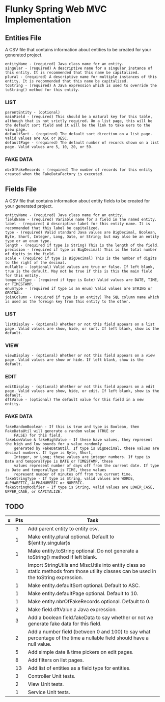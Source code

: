 # Flunky Spring Web MVC Implementation

## Entities File

A CSV file that contains information about entities to be created for your generated project.

    entityName - (required) Java class name for an entity.
    singular - (required) A descriptive name for a singular instance of this entity. It is recommended that this name be capitalized.
    plural - (required) A descriptive name for multiple instances of this entity. It is recommended that this name be capitalized.
    toString - (required) A Java expression which is used to override the toString() method for this entity. 
    
### LIST
    parentEntity - (optional) 
    mainField - (required) This should be a natural key for this table, although that is not srictly required. On a list page, this will be the default sort field and it will be the link to take uers to the view page.
    defaultSort - (required) The default sort direction on a list page. Valid values are ASC or DESC.
    defaultPage - (required) The default number of records shown on a list page. Valid values are 5, 10, 20, or 50.
    
### FAKE DATA
    
    nbrOfFakeRecords - (required) The number of records for this entity created when the FakeDataFactory is executed.

## Fields File

A CSV file that contains information about entity fields to be created for your generated project.

    entityName - (required) Java class name for an entity.
    fieldName - (required) Variable name for a field in the named entity.
    label - (required) A descriptive label for this entity name. It is recommended that this label be capitalized.
    type - (required) Valid standard Java values are BigDecimal, Boolean, Byte, Short, Integer, Long, Date, or String; but may also be an entity type or an enum type.
    length - (required if type is String) This is the length of the field.
    precision - (required if type is BigDecimal) This is the total number of digits in the field.
    scale - (required if type is BigDecimal) This is the number of digits to the right of the decimal.
    nullable - (optional) Valid values are true or false. If left blank, true is the default. May not be true if this is this the main field for this entity.
    temporalType - (required if type is Date) Valid values are DATE, TIME, or TIMESTAMP.
    enumType - (required if type is an enum) Valid values are STRING or ORDINAL.
    joinColumn - (required if type is an entity) The SQL column name which is used as the foreign key from this entity to the other. 

### LIST

    listDisplay - (optional) Whether or not this field appears on a list page. Valid values are show, hide, or sort. If left blank, show is the default.
    
### VIEW

    viewDisplay - (optional) Whether or not this field appears on a view page. Valid values are show or hide. If left blank, show is the default.
    
### EDIT

    editDisplay - (optional) Whether or not this field appears on a edit page. Valid values are show, hide, or edit. If left blank, show is the default.
    dftValue - (optional) The default value for this field in a new entity.
    
### FAKE DATA

    fakeRandomBoolean - If this is true and type is Boolean, then FakeDataUtil will generate a random value (TRUE or
        FALSE) for this field.
    fakeLowValue & fakeHighValue - If these have values, they represent the high and low bounds for a value randomly
        generated by FakeDataUtil. If type is BigDecimal, these values are decimal numbers. If type is Byte, Short,
        Integer, or Long; these values are integer numbers. If type is Date and temporalType is DATE or TIMESTAMP, these
        values represent number of days off from the current date. If type is Date and temporalType is TIME, these values
        represent number of minutes off from the current time.
    fakeStringType - If type is String, valid values are WORDS, ALPHABETIC, ALPHANUMERIC or NUMERIC.
    fakeStringModifier - If type is String, valid values are LOWER_CASE, UPPER_CASE, or CAPITALIZE.
    
## TODO

|  x  | Pts | Task
| --- | --- | ---
|     |  3  | Add parent entity to entity csv.
|     |  1  | Make entity.plural optional. Default to ${entity.singular}s |
|     |  1  | Make entity.toString optional. Do not generate a toString() method if left blank.
|     |  1  | Import StringUtils and MiscUtils into entity class so static methods from those utility classes can be used in the toString expression.
|     |  1  | Make entity.defaultSort optional. Default to ASC.
|     |  1  | Make entity.defaultPage optional. Default to 10.
|     |  1  | Make entity.nbrOfFakeRecords optional. Default to 0.
|     |  2  | Make field.dftValue a Java expression.
|     |  3  | Add a boolean field.fakeData to say whether or not we generate fake data for this field.
|     |  2  | Add a number field (between 0 and 100) to say what percentage of the time a nullable field should have a null value.
|     |  5  | Add simple date & time pickers on edit pages.
|     |  8  | Add filters on list pages.
|     |  13 | Add list of entities as a field type for entities.
|     |  3  | Controller Unit tests.
|     |  2  | View Unit tests.
|     |  1  | Service Unit tests.

